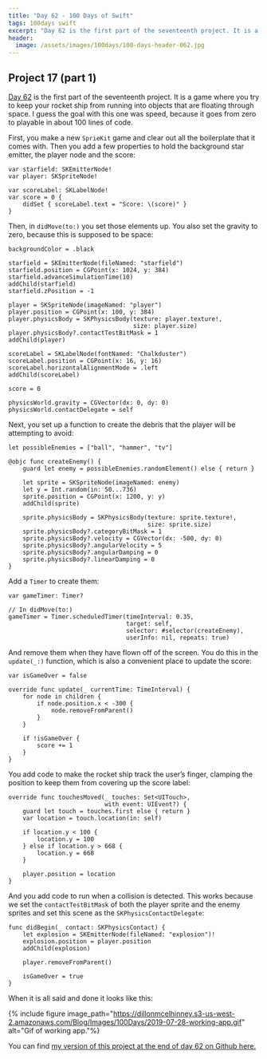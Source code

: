```yaml
---
title: "Day 62 - 100 Days of Swift"
tags: 100days swift
excerpt: "Day 62 is the first part of the seventeenth project. It is a game where you try to keep your rocket ship from running into objects that are floating through space. I guess the goal with this one was speed, because it goes from zero to playable in about 100 lines of code."
header:
  image: /assets/images/100days/100-days-header-062.jpg
---
```

## Project 17 (part 1)
[Day 62](https://www.hackingwithswift.com/100/62) is the first part of the seventeenth project. It is a game where you try to keep your rocket ship from running into objects that are floating through space. I guess the goal with this one was speed, because it goes from zero to playable in about 100 lines of code.

First, you make a new `SprieKit` game and clear out all the boilerplate that it comes with. Then you add a few properties to hold the background star emitter, the player node and the score:
```
var starfield: SKEmitterNode!
var player: SKSpriteNode!

var scoreLabel: SKLabelNode!
var score = 0 {
    didSet { scoreLabel.text = "Score: \(score)" }
}
```

Then, in `didMove(to:)` you set those elements up. You also set the gravity to zero, because this is supposed to be space:
```
backgroundColor = .black

starfield = SKEmitterNode(fileNamed: "starfield")
starfield.position = CGPoint(x: 1024, y: 384)
starfield.advanceSimulationTime(10)
addChild(starfield)
starfield.zPosition = -1

player = SKSpriteNode(imageNamed: "player")
player.position = CGPoint(x: 100, y: 384)
player.physicsBody = SKPhysicsBody(texture: player.texture!,
                                   size: player.size)
player.physicsBody?.contactTestBitMask = 1
addChild(player)

scoreLabel = SKLabelNode(fontNamed: "Chalkduster")
scoreLabel.position = CGPoint(x: 16, y: 16)
scoreLabel.horizontalAlignmentMode = .left
addChild(scoreLabel)

score = 0

physicsWorld.gravity = CGVector(dx: 0, dy: 0)
physicsWorld.contactDelegate = self
```

Next, you set up a function to create the debris that the player will be attempting to avoid:
```
let possibleEnemies = ["ball", "hammer", "tv"]

@objc func createEnemy() {
    guard let enemy = possibleEnemies.randomElement() else { return }

    let sprite = SKSpriteNode(imageNamed: enemy)
    let y = Int.random(in: 50...736)
    sprite.position = CGPoint(x: 1200, y: y)
    addChild(sprite)

    sprite.physicsBody = SKPhysicsBody(texture: sprite.texture!,
                                       size: sprite.size)
    sprite.physicsBody?.categoryBitMask = 1
    sprite.physicsBody?.velocity = CGVector(dx: -500, dy: 0)
    sprite.physicsBody?.angularVelocity = 5
    sprite.physicsBody?.angularDamping = 0
    sprite.physicsBody?.linearDamping = 0
}
```

Add a `Timer` to create them:
```
var gameTimer: Timer?

// In didMove(to:)
gameTimer = Timer.scheduledTimer(timeInterval: 0.35,
                                 target: self,
                                 selector: #selector(createEnemy),
                                 userInfo: nil, repeats: true)
```

And remove them when they have flown off of the screen. You do this in the `update(_:)` function, which is also a convenient place to update the score:
```
var isGameOver = false

override func update(_ currentTime: TimeInterval) {
    for node in children {
        if node.position.x < -300 {
            node.removeFromParent()
        }
    }

    if !isGameOver {
        score += 1
    }
}
```

You add code to make the rocket ship track the user’s finger, clamping the position to keep them from covering up the score label:
```
override func touchesMoved(_ touches: Set<UITouch>,
                           with event: UIEvent?) {
    guard let touch = touches.first else { return }
    var location = touch.location(in: self)

    if location.y < 100 {
        location.y = 100
    } else if location.y > 668 {
        location.y = 668
    }

    player.position = location
}
```

And you add code to run when a collision is detected. This works because we set the `contactTestBitMask` of both the player sprite and the enemy sprites and set this scene as the `SKPhysicsContactDelegate`:
```
func didBegin(_ contact: SKPhysicsContact) {
    let explosion = SKEmitterNode(fileNamed: "explosion")!
    explosion.position = player.position
    addChild(explosion)

    player.removeFromParent()

    isGameOver = true
}
```

When it is all said and done it looks like this:

{% include figure image_path="https://dillonmcelhinney.s3-us-west-2.amazonaws.com/Blog/Images/100Days/2019-07-28-working-app.gif" alt="Gif of working app."%}

You can find [my version of this project at the end of day 62 on Github here.](https://github.com/dillon-mce/100-days-swift-projects/tree/ea421a807af7b05d3e7373552cef184d3c5f7d04/Project17)
